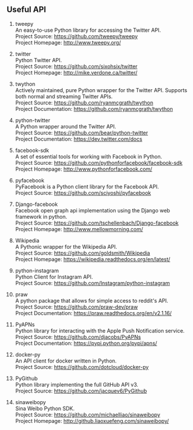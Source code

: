 ## Useful API

1. tweepy  
An easy-to-use Python library for accessing the Twitter API.  
Project Source: https://github.com/tweepy/tweepy  
Project Homepage: http://www.tweepy.org/

1. twitter  
Python Twitter API.   
Project Source: https://github.com/sixohsix/twitter  
Project Homepage: http://mike.verdone.ca/twitter/  

1. twython  
Actively maintained, pure Python wrapper for the Twitter API. Supports both normal and streaming Twitter APIs.  
Project Source: https://github.com/ryanmcgrath/twython  
Project Documentation: https://github.com/ryanmcgrath/twython  

1. python-twitter   
A Python wrapper around the Twitter API.    
Project Source: https://github.com/bear/python-twitter    
Project Documentation: https://dev.twitter.com/docs
 
1. facebook-sdk  
A set of essential tools for working with Facebook in Python.  
Project Source: https://github.com/pythonforfacebook/facebook-sdk  
Project Homepage: http://www.pythonforfacebook.com/  

1. pyfacebook  
PyFacebook is a Python client library for the Facebook API.  
Project Source: https://github.com/sciyoshi/pyfacebook  

1. Django-facebook  
Facebook open graph api implementation using the Django web framework in python.  
Project Source: https://github.com/tschellenbach/Django-facebook  
Project Homepage: http://www.mellowmorning.com/ 

1. Wikipedia  
A Pythonic wrapper for the Wikipedia API.  
Project Source: https://github.com/goldsmith/Wikipedia  
Project Homepage: https://wikipedia.readthedocs.org/en/latest/ 

1. python-instagram   
Python Client for Instagram API.   
Project Source: https://github.com/Instagram/python-instagram 

1. praw   
A python package that allows for simple access to reddit's API.  
Project Source: https://github.com/praw-dev/praw   
Project Documentation: https://praw.readthedocs.org/en/v2.1.16/  

1. PyAPNs   
Python library for interacting with the Apple Push Notification service.    
Project Source: https://github.com/djacobs/PyAPNs   
Project Documentation: https://pypi.python.org/pypi/apns/   

1. docker-py   
An API client for docker written in Python.   
Project Source: https://github.com/dotcloud/docker-py

1. PyGithub   
Python library implementing the full GitHub API v3.   
Project Source: https://github.com/jacquev6/PyGithub   

1. sinaweibopy   
Sina Weibo Python SDK.    
Project Source: https://github.com/michaelliao/sinaweibopy      
Project Homepage: http://github.liaoxuefeng.com/sinaweibopy/   
   